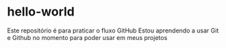 # hello-world
Este repositório é para praticar o fluxo GitHub
Estou aprendendo a usar Git e Github no momento para poder usar em meus projetos
